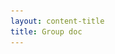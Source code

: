 ```yaml
---
layout: content-title
title: Group doc
---
```


<style>
h1 { display:flex }
</style>

<script>
$( document ).ready( function ( ) { $( 'h1' ).prepend( '<img src="/docs/assets/images/plato.png" />&nbsp;' ) } );
</script>

<div class="content-webpage" data-url="https://docs.google.com/document/d/e/2PACX-1vTWrjgj5TUqDdWItVRNRYqWZJCj7OQ-YOrCOlzsaxhQbWkczJuzE0Gt90hfrva6_PTD-DZbjh6YXvBd/pub?embedded=true" data-height="6000px" style="margin:-8px"></div>


